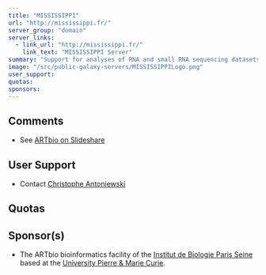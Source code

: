 ```yaml
---
title: "MISSISSIPPI"
url: "http://mississippi.fr/"
server_group: "domain"
server_links: 
  - link_url: "http://mississippi.fr/"
    link_text: "MISSISSIPPI Server"
summary: "Support for analyses of RNA and small RNA sequencing datasets as well as for epigenetics or metagenomics studies. "
image: "/src/public-galaxy-servers/MISSISSIPPILogo.png"
user_support: 
quotas: 
sponsors: 
---
```


## Comments

* See [ARTbio on Slideshare](http://fr.slideshare.net/christopheantoniewski/linked-in-summary-50629359)

## User Support

* Contact [Christophe Antoniewski](mailto:christophe.antoniewski@upmc.fr)

## Quotas


## Sponsor(s)

* The ARTbio bioinformatics facility of the  [Institut de Biologie Paris Seine](http://www.ibps.upmc.fr/en) based at the [University Pierre & Marie Curie](http://www.upmc.fr/en/index.html).
